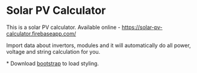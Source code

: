 # Solar PV Calculator

This is a solar PV calculator. 
Available online - https://solar-pv-calculator.firebaseapp.com/

Import data about invertors, modules and it will automatically do all power, voltage and string calculation for you.

\* Download [bootstrap](https://getbootstrap.com/docs/4.3/getting-started/download/) to load styling.
